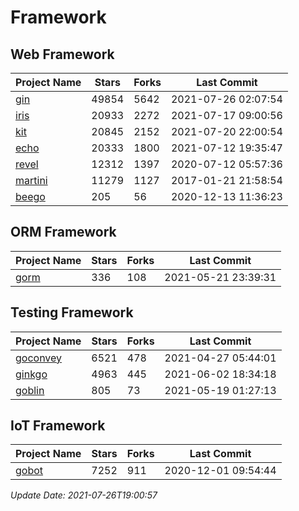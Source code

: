 # Framework

## Web Framework
| Project Name | Stars | Forks | Last Commit |
| ------------ | ----- | ----- | ----------- |
| [gin](https://github.com/gin-gonic/gin) | 49854 | 5642 | 2021-07-26 02:07:54 |
| [iris](https://github.com/kataras/iris) | 20933 | 2272 | 2021-07-17 09:00:56 |
| [kit](https://github.com/go-kit/kit) | 20845 | 2152 | 2021-07-20 22:00:54 |
| [echo](https://github.com/labstack/echo) | 20333 | 1800 | 2021-07-12 19:35:47 |
| [revel](https://github.com/revel/revel) | 12312 | 1397 | 2020-07-12 05:57:36 |
| [martini](https://github.com/go-martini/martini) | 11279 | 1127 | 2017-01-21 21:58:54 |
| [beego](https://github.com/astaxie/beego) | 205 | 56 | 2020-12-13 11:36:23 |

## ORM Framework
| Project Name | Stars | Forks | Last Commit |
| ------------ | ----- | ----- | ----------- |
| [gorm](https://github.com/jinzhu/gorm) | 336 | 108 | 2021-05-21 23:39:31 |

## Testing Framework
| Project Name | Stars | Forks | Last Commit |
| ------------ | ----- | ----- | ----------- |
| [goconvey](https://github.com/smartystreets/goconvey) | 6521 | 478 | 2021-04-27 05:44:01 |
| [ginkgo](https://github.com/onsi/ginkgo) | 4963 | 445 | 2021-06-02 18:34:18 |
| [goblin](https://github.com/franela/goblin) | 805 | 73 | 2021-05-19 01:27:13 |

## IoT Framework
| Project Name | Stars | Forks | Last Commit |
| ------------ | ----- | ----- | ----------- |
| [gobot](https://github.com/hybridgroup/gobot) | 7252 | 911 | 2020-12-01 09:54:44 |

*Update Date: 2021-07-26T19:00:57*